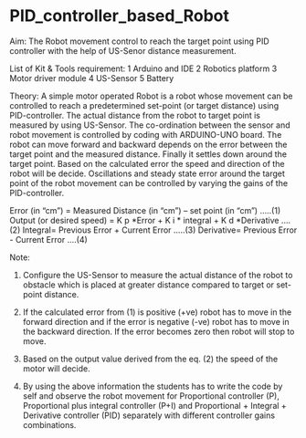 # PID_controller_based_Robot

Aim:
The Robot movement control to reach the target point using PID controller with the help of US-Senor distance measurement.

List of Kit & Tools requirement:
1 Arduino and IDE
2 Robotics platform
3 Motor driver module
4 US-Sensor
5 Battery

Theory:
A simple motor operated Robot is a robot whose movement can be controlled to reach a predetermined set-point (or target distance) using PID-controller. The actual distance from the robot to target point is measured by using US-Sensor. The co-ordination between the sensor and robot movement is controlled by coding with ARDUINO-UNO board. The robot can move forward and backward depends on the error between the target point and the measured distance. Finally it settles down around the target point. Based on the calculated error the speed and direction of the robot will be decide. Oscillations and steady state error around the target point of the robot movement can be controlled by varying the gains of the PID-controller.

Error (in “cm”) = Measured Distance (in “cm”) – set point (in “cm”) .....(1)
Output (or desired speed) = K p *Error + K i * integral + K d *Derivative ....(2)
Integral= Previous Error + Current Error .....(3)
Derivative= Previous Error - Current Error ....(4)


Note:
1. Configure the US-Sensor to measure the actual distance of the robot to obstacle which is placed at greater distance compared to target or set-point distance.

2. If the calculated error from (1) is positive (+ve) robot has to move in the
forward direction and if the error is negative (-ve) robot has to move in
the backward direction. If the error becomes zero then robot will stop to
move.
3. Based on the output value derived from the eq. (2) the speed of the motor
will decide.
4. By using the above information the students has to write the code by self
and observe the robot movement for Proportional controller (P),
Proportional plus integral controller (P+I) and Proportional + Integral +
Derivative controller (PID) separately with different controller gains
combinations.
